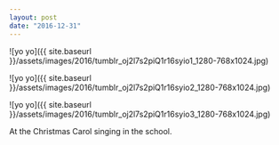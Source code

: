 ```yaml
---
layout: post
date: "2016-12-31"
---
```


![yo yo]({{ site.baseurl }}/assets/images/2016/tumblr_oj2l7s2piQ1r16syio1_1280-768x1024.jpg)

![yo yo]({{ site.baseurl }}/assets/images/2016/tumblr_oj2l7s2piQ1r16syio2_1280-768x1024.jpg)

![yo yo]({{ site.baseurl }}/assets/images/2016/tumblr_oj2l7s2piQ1r16syio3_1280-768x1024.jpg)

At the Christmas Carol singing in the school.
